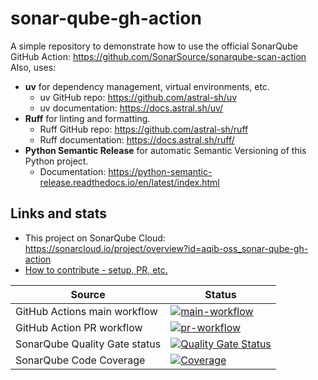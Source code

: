 # sonar-qube-gh-action

A simple repository to demonstrate how to use the official SonarQube GitHub Action: <https://github.com/SonarSource/sonarqube-scan-action>
Also, uses:

- **uv** for dependency management, virtual environments, etc.
  - uv GitHub repo: <https://github.com/astral-sh/uv>
  - uv documentation: <https://docs.astral.sh/uv/>
- **Ruff** for linting and formatting.
  - Ruff GitHub repo: <https://github.com/astral-sh/ruff>
  - Ruff documentation: <https://docs.astral.sh/ruff/>
- **Python Semantic Release** for automatic Semantic Versioning of this Python project.
  - Documentation: <https://python-semantic-release.readthedocs.io/en/latest/index.html>

## Links and stats

- This project on SonarQube Cloud: <https://sonarcloud.io/project/overview?id=aqib-oss_sonar-qube-gh-action>
- [How to contribute - setup, PR, etc.](CONTRIBUTING.md)

| Source                        | Status                                                                                                                                                                                                        |
| ----------------------------- | ------------------------------------------------------------------------------------------------------------------------------------------------------------------------------------------------------------- |
| GitHub Actions main workflow  | [![main-workflow](https://github.com/aqib-oss/sonar-qube-gh-action/actions/workflows/main-workflow.yaml/badge.svg)](https://github.com/aqib-oss/sonar-qube-gh-action/actions/workflows/main-workflow.yaml)    |
| GitHub Action PR workflow     | [![pr-workflow](https://github.com/aqib-oss/sonar-qube-gh-action/actions/workflows/pr-workflow.yaml/badge.svg)](https://github.com/aqib-oss/sonar-qube-gh-action/actions/workflows/pr-workflow.yaml)          |
| SonarQube Quality Gate status | [![Quality Gate Status](https://sonarcloud.io/api/project_badges/measure?project=aqib-oss_sonar-qube-gh-action&metric=alert_status)](https://sonarcloud.io/summary/new_code?id=aqib-oss_sonar-qube-gh-action) |
| SonarQube Code Coverage       | [![Coverage](https://sonarcloud.io/api/project_badges/measure?project=aqib-oss_sonar-qube-gh-action&metric=coverage)](https://sonarcloud.io/summary/new_code?id=aqib-oss_sonar-qube-gh-action)                |
